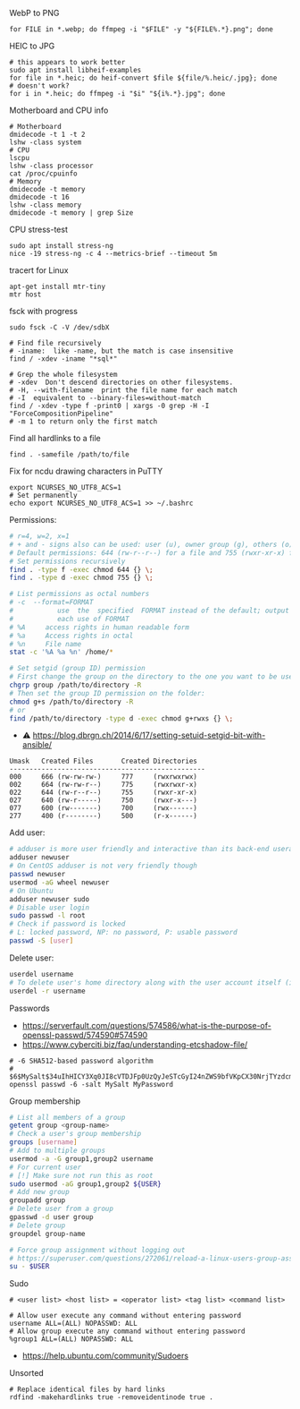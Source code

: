 WebP to PNG
```shell
for FILE in *.webp; do ffmpeg -i "$FILE" -y "${FILE%.*}.png"; done
```

HEIC to JPG
```shell
# this appears to work better
sudo apt install libheif-examples
for file in *.heic; do heif-convert $file ${file/%.heic/.jpg}; done
# doesn't work?
for i in *.heic; do ffmpeg -i "$i" "${i%.*}.jpg"; done
```

Motherboard and CPU info
```shell
# Motherboard
dmidecode -t 1 -t 2
lshw -class system
# CPU
lscpu
lshw -class processor
cat /proc/cpuinfo
# Memory
dmidecode -t memory
dmidecode -t 16
lshw -class memory
dmidecode -t memory | grep Size
```
CPU stress-test
```shell
sudo apt install stress-ng
nice -19 stress-ng -c 4 --metrics-brief --timeout 5m
```

tracert for Linux
```
apt-get install mtr-tiny
mtr host
```
fsck with progress
```
sudo fsck -C -V /dev/sdbX
```

```shell
# Find file recursively
# -iname:  like -name, but the match is case insensitive
find / -xdev -iname "*sql*"

# Grep the whole filesystem
# -xdev  Don't descend directories on other filesystems.
# -H, --with-filename  print the file name for each match
# -I  equivalent to --binary-files=without-match
find / -xdev -type f -print0 | xargs -0 grep -H -I "ForceCompositionPipeline"
# -m 1 to return only the first match
```

Find all hardlinks to a file
```shell
find . -samefile /path/to/file 
```

Fix for ncdu drawing characters in PuTTY
```shell
export NCURSES_NO_UTF8_ACS=1
# Set permanently
echo export NCURSES_NO_UTF8_ACS=1 >> ~/.bashrc
```

Permissions:
```bash
# r=4, w=2, x=1
# + and - signs also can be used: user (u), owner group (g), others (o), and all users (a)
# Default permissions: 644 (rw-r--r--) for a file and 755 (rwxr-xr-x) for a directory
# Set permissions recursively
find . -type f -exec chmod 644 {} \;
find . -type d -exec chmod 755 {} \;

# List permissions as octal numbers
# -c  --format=FORMAT
#           use  the  specified  FORMAT instead of the default; output a newline after
#           each use of FORMAT
# %A     access rights in human readable form
# %a     Access rights in octal
# %n     File name
stat -c '%A %a %n' /home/*

# Set setgid (group ID) permission
# First change the group on the directory to the one you want to be used as the default:
chgrp group /path/to/directory -R
# Then set the group ID permission on the folder:
chmod g+s /path/to/directory -R
# or
find /path/to/directory -type d -exec chmod g+rwxs {} \;
```
* :warning: https://blog.dbrgn.ch/2014/6/17/setting-setuid-setgid-bit-with-ansible/

```
Umask   Created Files       Created Directories
-------------------------------------------------
000     666 (rw-rw-rw-)     777     (rwxrwxrwx)
002     664 (rw-rw-r--)     775     (rwxrwxr-x)
022     644 (rw-r--r--)     755     (rwxr-xr-x)
027     640 (rw-r-----)     750     (rwxr-x---)
077     600 (rw-------)     700     (rwx------)
277     400 (r--------)     500     (r-x------)
```

Add user:
``` bash
# adduser is more user friendly and interactive than its back-end useradd
adduser newuser
# On CentOS adduser is not very friendly though
passwd newuser
usermod -aG wheel newuser
# On Ubuntu
adduser newuser sudo
# Disable user login
sudo passwd -l root
# Check if password is locked
# L: locked password, NP: no password, P: usable password
passwd -S [user]
```
Delete user:
``` bash
userdel username
# To delete user's home directory along with the user account itself (includes mail spool /var/mail/username)
userdel -r username
```
Passwords<br>
* https://serverfault.com/questions/574586/what-is-the-purpose-of-openssl-passwd/574590#574590
* https://www.cyberciti.biz/faq/understanding-etcshadow-file/
```shell
# -6 SHA512-based password algorithm
# $6$MySalt$34uIhHICY3Xq0JI8cVTDJFp0UzQyJeSTcGyI24nZWS9bfVKpCX30NrjTYzdcmFefEqPQLDL5hBh.Dka.JBSSa0
openssl passwd -6 -salt MySalt MyPassword
```
Group membership
``` bash
# List all members of a group
getent group <group-name>
# Check a user's group membership
groups [username]
# Add to multiple groups
usermod -a -G group1,group2 username
# For current user
# [!] Make sure not run this as root
sudo usermod -aG group1,group2 ${USER}
# Add new group
groupadd group
# Delete user from a group
gpasswd -d user group
# Delete group
groupdel group-name

# Force group assignment without logging out
# https://superuser.com/questions/272061/reload-a-linux-users-group-assignments-without-logging-out
su - $USER
```
Sudo

```
# <user list> <host list> = <operator list> <tag list> <command list>

# Allow user execute any command without entering password
username ALL=(ALL) NOPASSWD: ALL
# Allow group execute any command without entering password
%group1	ALL=(ALL) NOPASSWD: ALL
```
* https://help.ubuntu.com/community/Sudoers

Unsorted
```
# Replace identical files by hard links
rdfind -makehardlinks true -removeidentinode true .
```
